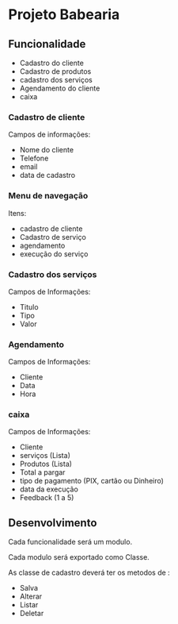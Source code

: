 # Projeto Babearia

## Funcionalidade
- Cadastro do cliente
- Cadastro de produtos
- cadastro dos serviços
- Agendamento do cliente
- caixa


### Cadastro de cliente

Campos de informações:
- Nome do cliente
- Telefone 
- email
- data de cadastro

### Menu de navegação

Itens: 
- cadastro de cliente
- Cadastro de serviço
- agendamento
- execução do serviço

### Cadastro dos serviços

Campos de Informações:
- Titulo
- Tipo
- Valor

### Agendamento
Campos de Informações:
- Cliente
- Data 
- Hora

### caixa
Campos de Informações:
- Cliente
- serviços (Lista)
- Produtos (Lista)
- Total a pargar
- tipo de pagamento (PIX, cartão ou Dinheiro)
- data da execução
- Feedback (1 a 5)


## Desenvolvimento

Cada funcionalidade será um modulo.

Cada modulo será exportado como Classe.

As classe de cadastro deverá ter os metodos de : 
- Salva
- Alterar
- Listar
- Deletar


